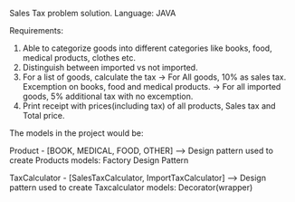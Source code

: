 Sales Tax problem solution.
Language: JAVA

Requirements:
1) Able to categorize goods into different categories like books, food, medical products, clothes etc.
2) Distinguish between imported vs not imported.
3) For a list of goods, calculate the tax
-> For All goods, 10% as sales tax. Excemption on books, food and medical products.
-> For all imported goods, 5% additional tax with no excemption.
4) Print receipt with  prices(including tax) of all products, Sales tax and Total price.


The models in the project would be:

Product - [BOOK, MEDICAL, FOOD, OTHER]
--> Design pattern used to create Products models: Factory Design Pattern

TaxCalculator - [SalesTaxCalculator, ImportTaxCalculator]
--> Design pattern used to create Taxcalculator models: Decorator(wrapper)
